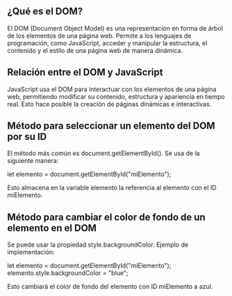 ## ¿Qué es el DOM?

El DOM (Document Object Model) es una representación en forma de árbol de los elementos de una página web. Permite a los lenguajes de programación, como JavaScript, acceder y manipular la estructura, el contenido y el estilo de una página web de manera dinámica.

## Relación entre el DOM y JavaScript

JavaScript usa el DOM para interactuar con los elementos de una página web, permitiendo modificar su contenido, estructura y apariencia en tiempo real. Esto hace posible la creación de páginas dinámicas e interactivas.

## Método para seleccionar un elemento del DOM por su ID

El método más común es document.getElementById(). Se usa de la siguiente manera:

let elemento = document.getElementById("miElemento");


Esto almacena en la variable elemento la referencia al elemento con el ID miElemento.

## Método para cambiar el color de fondo de un elemento en el DOM

Se puede usar la propiedad style.backgroundColor. Ejemplo de implementación:

let elemento = document.getElementById("miElemento");
elemento.style.backgroundColor = "blue";


Esto cambiará el color de fondo del elemento con ID miElemento a azul.
